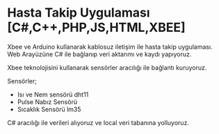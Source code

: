 # Hasta Takip Uygulaması [C#,C++,PHP,JS,HTML,XBEE]
Xbee  ve Arduino kullanarak kablosuz iletişim ile hasta takip uygulaması. Web Arayüzüne C# ile bağlanıp veri aktarımı ve kaydı yapıyoruz.

Xbee teknolojisini kullanarak sensörler aracılığı ile bağlantı kuruyoruz.

Sensörler;
- Isı ve Nem sensörü dht11
- Pulse Nabız Sensörü
- Sıcaklık Sensörü lm35


C# aracılığı ile verileri alıyoruz ve local veri tabanına yolluyoruz.
